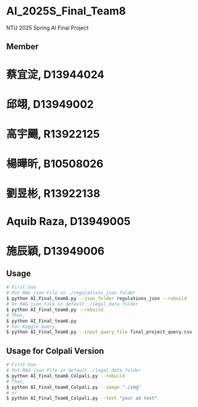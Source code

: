 # AI_2025S_Final_Team8
NTU 2025 Spring AI Final Project

## Member
# 蔡宜淀, D13944024
# 邱翊, D13949002
# 高宇颺, R13922125
# 楊曄昕, B10508026
# 劉昱彬, R13922138
# Aquib Raza, D13949005
# 施辰穎, D13949006

## Usage
```sh
# First Use
# Put RAG json File in ./regulations_json folder
$ python AI_Final_team8.py --json_folder regulations_json --rebuild
# Or RAG json File in default ./legal_data folder
$ python AI_Final_team8.py --rebuild
# Then,
$ python AI_Final_team8.py
# For Kaggle Query,
$ python AI_Final_Team8.py --input_query_file final_project_query.csv
```
## Usage for Colpali Version
```sh
# First Use
# Put RAG json File in default ./legal_data folder
$ python AI_Final_team8_Colpali.py --rebuild
# Then,
$ python AI_Final_team8_Colpali.py --image "./img"
# or
$ python AI_Final_Team8_Colpali.py --text "your ad text"
```
